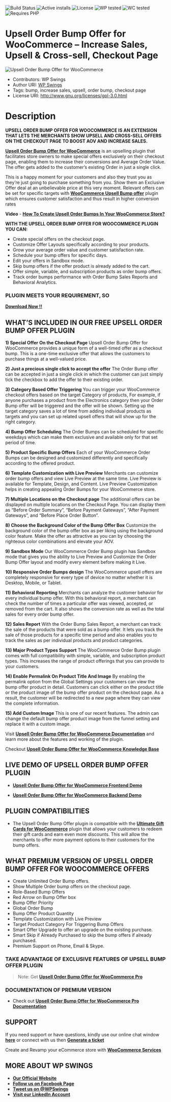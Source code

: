 ![Build Status](https://img.shields.io/travis/twbs/bootstrap/master.svg) ![Active installs](https://img.shields.io/badge/Active-4000%2B-brightgreen) ![License](https://img.shields.io/badge/License-GPLv3%20or%20later-yellowgreen) ![WP tested](https://img.shields.io/badge/WP%20tested-5.9.3-brightgreen) ![WC tested](https://img.shields.io/badge/WC%20tested-6.4.1-brightgreen) ![Requires PHP](https://img.shields.io/badge/Requires%20PHP-7.0.0-blue)
# Upsell Order Bump Offer for WooCommerce – Increase Sales, Upsell & Cross-sell, Checkout Page
![Upsell Order Bump Offer for WooCommerce](https://ps.w.org/upsell-order-bump-offer-for-woocommerce/assets/banner-772x250.jpg?rev=2672066)
* Contributors: WP Swings
* Author URI: [WP Swings](https://wpswings.com/?utm_source=wpswings-official&utm_medium=order-bump-github-page&utm_campaign=official)
* Tags: bump, increase sales, upsell, order bump, checkout page
* License URI: http://www.gnu.org/licenses/gpl-3.0.html


# Description

**UPSELL ORDER BUMP OFFER FOR WOOCOMMERCE IS AN EXTENSION THAT LETS THE MERCHANTS SHOW UPSELL AND CROSS-SELL OFFERS ON THE CHECKOUT PAGE TO BOOST AOV AND INCREASE SALES.**

[**Upsell Order Bump Offer for WooCommerce**](https://wordpress.org/plugins/upsell-order-bump-offer-for-woocommerce/) is an upselling plugin that facilitates store owners to make special offers exclusively on their checkout page, enabling them to increase their conversions and Average Order Value. The offer gets added to the customer’s existing Order in just a single click.

This is a happy moment for your customers and also they trust you as they’re just going to purchase something from you. Show them an Exclusive Offer deal at an unbelievable price at this very moment. Relevant offers can be set for specific targets with [**WooCommerce Upsell Bump offer**](https://wpswings.com/product/upsell-order-bump-offer-for-woocommerce-pro/?utm_source=wpswings-order-bump-pro&utm_medium=order-bump-github-page&utm_campaign=order-bump-pro) plugin which ensures customer satisfaction and thus result in higher conversion rates

**Video** - [**How To Create Upsell Order Bumps In Your WooCommerce Store?**](https://www.youtube.com/watch?v=p9KIQyXauY4)

**WITH THE UPSELL ORDER BUMP OFFER FOR WOOCOMMERCE PLUGIN YOU CAN:**

* Create special offers on the checkout page.
* Customize Offer Layouts specifically according to your products.
* Grow your average order value and customer satisfaction rate.
* Schedule your bump offers for specific days.
* Edit your offers in Sandbox mode.
* Skip bump offers if the offer product is already added to the cart.
* Offer simple, variable, and subscription products as order bump offers.
* Track order bumps performance with Order Bump Sales Reports and Behavioral Analytics.

### PLUGIN MEETS YOUR REQUIREMENT, SO
[**Download Now !!**](https://downloads.wordpress.org/plugin/upsell-order-bump-offer-for-woocommerce.zip)


## WHAT’S INCLUDED IN OUR FREE UPSELL ORDER BUMP OFFER PLUGIN

**1)  Special Offer On the Checkout Page**
Upsell Order Bump Offer for WooCommerce provides a unique form of a well-timed offer as a checkout bump. This is a one-time exclusive offer that allows the customers to purchase things at a well-valued price.

**2) Just a precious single click to accept the offer**
The Order Bump offer can be accepted in just a single click in which the customer can just simply tick the checkbox to add the offer to their existing order.

**3) Category Based Offer Triggering**
You can trigger your WooCommerce checkout offers based on the target Category of products, For example, if anyone purchases a product from the Electronics category then your Order Bump offer will be triggered and the offer will be shown.
Setting up the target category saves a lot of time from adding individual products as targets and you can set up related upsell offers that will show up for the right category.

**4) Bump Offer Scheduling**
The Order Bumps can be scheduled for specific weekdays which can make them exclusive and available only for that set period of time.

**5) Product Specific Bump Offers**
Each of your WooCommerce Order Bumps can be designed and customized differently and specifically according to the offered product.

**6) Template Customization with Live Preview**
Merchants can customize order bump offers and view Live Preview at the same time. Live Preview is available for Template, Design, and Content. Live Preview Customization helps in creating appealing Order Bumps for your WooCommerce store.

**7) Multiple Locations on the Checkout page**
The additional offers can be displayed on multiple locations on the Checkout Page. You can display them as “Before Order Summary”, “Before Payment Gateways”, “After Payment Gateways”, and “Before Place Order Button”.

**8) Choose the Background Color of the Bump Offer Box** 
Customize the background color of the bump offer box as per liking using the background color feature. Make the offer as attractive as you can by choosing the righteous color combinations and elevate your AOV.

**9) Sandbox Mode**
Our WooCommerce Order Bump plugin has Sandbox mode that gives you the ability to Live Preview and Customize the Order Bump Offer layout and modify every element before making it Live.

**10) Responsive Order Bumps design**
The  WooCommerce upsell offers are completely responsive for every type of device no matter whether it is Desktop, Mobile, or Tablet.

**11) Behavioral Reporting**
Merchants can analyze the customer behavior for every individual bump offer. With this behavioral report, a merchant can check the number of times a particular offer was viewed, accepted, or removed from the cart. It also shows the conversion rate as well as the total sales for every order bump offer.

**12) Sales Report**
With the Order Bump Sales Report, a merchant can track the sale of the products that were sold as a bump offer. It lets you track the sale of those products for a specific time period and also enables you to track the sales as per individual products and product categories.

**13) Major Product Types Support**
The WooCommerce Order Bump plugin comes with full compatibility with simple, variable, and subscription product types. This increases the range of product offerings that you can provide to your customers.

**14) Enable Permalink On Product Title And Image**
By enabling the permalink option from the Global Settings your customers can view the bump offer product in detail. Customers can click either on the product title or the product image of the bump offer product on the checkout page. As a result, the customer will be redirected to a new page where they can view the complete information.

**15) Add Custom Image**
This is one of our recent features. The admin can change the default bump offer product image from the funnel setting and replace it with a custom image.

Visit [**Upsell Order Bump Offer for WooCommerce Documentation**](https://docs.wpswings.com/upsell-order-bump-offer-for-woocommerce/?utm_source=wpswings-order-bump-doc&utm_medium=order-bump-github-page&utm_campaign=order-bump-doc) and learn more about the features and working of the plugin.

Checkout [**Upsell Order Bump Offer for WooCommerce Knowledge Base**](https://support.wpswings.com/wordpress-plugins-knowledge-base/category/upsell-order-bump-offer-for-woocommerce/?utm_source=wpswings-order-bump-kb&utm_medium=order-bump-github-page&utm_campaign=order-bump-kb)

## LIVE DEMO OF UPSELL ORDER BUMP OFFER PLUGIN

* [**Upsell Order Bump Offer for WooCommerce Frontend Demo**](https://demo.wpswings.com/upsell-order-bump-offer-for-woocommerce-pro/?utm_source=wpswings-order-bump-demo&utm_medium=order-bump-github-page&utm_campaign=frontend-demo)

* [**Upsell Order Bump Offer for WooCommerce Backend Demo**](https://demo.wpswings.com/upsell-order-bump-offer-for-woocommerce-pro/request-for-personal-demo/?utm_source=wpswings-order-bump-demo&utm_medium=order-bump-github-page&utm_campaign=backend-demo)

## PLUGIN COMPATIBILITIES

* The Upsell Order Bump Offer plugin is compatible with the [**Ultimate Gift Cards for WooCommerce**](https://wordpress.org/plugins/woo-gift-cards-lite/) plugin that allows your customers to redeem their gift cards and earn even more discounts. This will allow the merchants to offer more payment options to their customers for the bump offers.

## WHAT PREMIUM VERSION OF UPSELL ORDER BUMP OFFER FOR WOOCOMMERCE OFFERS

* Create Unlimited Order Bump offers.
* Show Multiple Order bump offers on the checkout page.
* Role-Based Bump Offers
* Red Arrow on Bump Offer box
* Bump Offer Priority
* Global Order Bump
* Bump Offer Product Quantity
* Template Customization with Live Preview
* Target Product Category For Triggering Bump Offers
* Smart Offer Upgrade to offer an upgrade on the existing purchase.
* Smart Skip if Already Purchased to skip the bump offers if already purchased.
* Premium Support on Phone, Email & Skype.


### TAKE ADVANTAGE OF EXCLUSIVE FEATURES OF UPSELL BUMP OFFER PLUGIN


> Note:  Get [**Upsell Order Bump Offer for WooCommerce Pro**](https://wpswings.com/product/upsell-order-bump-offer-for-woocommerce-pro/?utm_source=wpswings-order-bump-pro&utm_medium=order-bump-github-page&utm_campaign=order-bump-pro)

### DOCUMENTATION OF PREMIUM VERSION

* Check out [**Upsell Order Bump Offer for WooCommerce Pro Documentation**](https://docs.wpswings.com/upsell-order-bump-offer-for-woocommerce-pro/?utm_source=wpswings-order-bump-doc&utm_medium=order-bump-github-page&utm_campaign=order-bump-doc)

## **SUPPORT**

If you need support or have questions, kindly use our online chat window [**here**](https://wpswings.com/?utm_source=wpswings-official&utm_medium=order-bump-github-page&utm_campaign=official) or connect with us then [**Generate a ticket**](https://wpswings.com/submit-query/?utm_source=wpswings-submit-query&utm_medium=order-bump-github-page&utm_campaign=query)

Create and Revamp your eCommerce store with [**WooCommerce Services**](https://wpswings.com/woocommerce-services/?utm_source=wpswings-order-bump-services&utm_medium=order-bump-github-page&utm_campaign=woocommerce-services)

## **MORE ABOUT WP SWINGS**

- [**Our Official Website**](https://wpswings.com/?utm_source=wpswings-official&utm_medium=upsell-github-page&utm_campaign=official)
- [**Follow us on Facebook Page**](https://www.facebook.com/wpswings)
- [**Tweet us on @WPSwings**](https://twitter.com/wpswings)
- [**Visit our LinkedIn Account**](https://www.linkedin.com/company/wpswings/)
